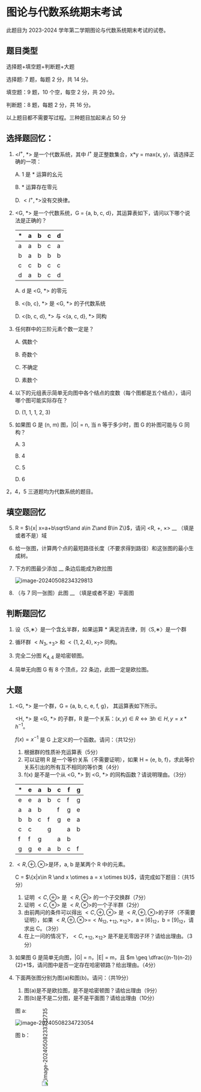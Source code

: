 # 图论与代数系统期末考试

此题目为 2023-2024 学年第二学期图论与代数系统期末考试的试卷。

## 题目类型

选择题+填空题+判断题+大题

选择题: 7 题，每题 2 分，共 14 分。

填空题：9 题，10 个空，每空 2 分，共 20 分。

判断题：8 题，每题 2 分，共 16 分。

以上题目都不需要写过程。三种题目加起来占 50 分

## 选择题回忆：

1. <$I^+$, \*> 是一个代数系统，其中 $I^+$ 是正整数集合，x\*y = max(x, y)，请选择正确的一项：

   A. 1 是 \* 运算的幺元

   B. \* 运算存在零元

   D. $<I^+,*>$​​​ 没有交换律。

3. <G, \*> 是一个代数系统，G = {a, b, c, d}，其运算表如下，请问以下哪个说法是正确的？

   | *    | a    | b    | c    | d    |
   | ---- | ---- | ---- | ---- | ---- |
   | a    | a    | b    | c    | a    |
   | b    | a    | b    | b    | b    |
   | c    | c    | b    | c    | c    |
   | d    | a    | b    | c    | d    |

   A. d 是 <G, \*> 的零元

   B. <{b, c}, \*> 是 <G, \*> 的子代数系统

   D. <{b, c, d}, \*> 与 <{a, c, d}, \*> 同构

3. 任何群中的三阶元素个数一定是？

   A. 偶数个

   B. 奇数个

   C. 不确定

   D. 素数个


6. 以下的元组表示简单无向图中各个结点的度数（每个图都是五个结点），请问哪个图可能实际存在？

   D. (1, 1, 1, 2, 3)

7. 如果图 G 是 (n, m) 图，|G| = n, 当 n 等于多少时，图 G 的补图可能与 G 同构？

   A. 3

   B. 4

   C. 5

   D. 6

2，4，5 三道题均为代数系统的题目。

## 填空题回忆

5. R = $\{x| x=a+b\sqrt5\and a\in Z\and B\in Z\}$，请问 <R, +, $\times$>  __ （填是或者不是）域

6. 给一张图，计算两个点的最短路径长度（不要求得到路径）和这张图的最小生成树。

7. 下方的图最少添加 __ 条边后能成为欧拉图

   ![image-20240508234329813](https://telegraph-image-5ms.pages.dev/file/6a216ba1c15b3486574be.png)

8. （与 7 同一张图）此图 __ （填是或者不是）平面图

## 判断题回忆

1. 设〈S,∗〉是一个含幺半群，如果运算 \* 满足消去律，则〈S,∗〉是一个群

4. 循环群 $<N_3, +_3>$ 和 $<\{1, 2, 4\}, \times_7>$ 同构。


7. 完全二分图 $K_{4,4}$ 是哈密顿图。
8. 简单无向图 G 有 8 个顶点，22 条边，此图一定是欧拉图。

## 大题

1. <G, \*> 是一个群，G = {a, b, c, e, f, g}， 其运算表如下所示。

   <H, \*> 是 <G, \*> 的子群，R 是一个关系：$(x, y)\in R \leftrightarrow \exists h \in H, y = x * h^{-1}$​。

   $f(x)=x^{-1}$ 是 G 上定义的一个函数。请问：（共12分）

   1. 根据群的性质补充运算表（5分）
   2. 可以证明 R 是一个等价关系（不需要证明），如果 H = {e, b, f}，求此等价关系引出的所有互不相同的等价类（4分）
   3. f(x) 是不是一个从 <G, \*> 到 <G, \*> 的同构函数？请说明理由。（3分）

   | *    | e    | a    | b    | c    | f    | g    |
   | ---- | ---- | ---- | ---- | ---- | ---- | ---- |
   | e    | e    | a    | b    | c    | f    | g    |
   | a    | a    | b    |      | f    | g    | e    |
   | b    | b    | c    | f    | g    | e    | a    |
   | c    | c    |      | g    |      | a    | b    |
   | f    | f    | g    |      | a    | b    |      |
   | g    | g    | e    | a    | b    | c    | f    |

   

2. $<R, \oplus, \otimes>$​ 是环，a, b 是某两个 R 中的元素。

   C = $\{x|x\in R \and x \otimes a = x \otimes b\}$，请完成如下题目：（共15分）

   1. 证明 $<C, \oplus>$ 是 $<R, \oplus>$ 的一个子交换群（7分）
   2. 证明 $<C, \otimes>$ 是 $<R, \otimes>$​ 的一个子半群（2分）
   3. 由前两问的条件可以得出 $<C, \oplus, \otimes$> 是 $<R, \oplus, \otimes>$的子环（不需要证明），如果  $<R, \oplus, \otimes>$=$<N_{12}, +_{12}, \times_{12}>$，a = $[6]_{12}$，b = $[9]_{12}$，请求出 C。（3分）
   4. 在上一问的情况下，$<C, +_{12}, \times_{12}>$ 是不是无零因子环？请给出理由。（3分）

   

3. 如果图 G 是简单无向图，|G| = n，|E| = m，且 $m \geq \dfrac{(n-1)(n-2)}{2}+1$，请问图中是否一定存在哈密顿路？给出理由。（4分）

   

4. 下面两张图分别为图(a)和图(b)。请问：（共19分）

   1. 图(a)是不是欧拉图，是不是哈密顿图？请给出理由（9分）
   2. 图(b)是不是二分图，是不是平面图？请给出理由（10分）
   
   图 a:
   
   ![image-20240508234723054](https://telegraph-image-5ms.pages.dev/file/5feb8eea621472cf8b2f9.png)
   
   图 b：

<img src="https://telegraph-image-5ms.pages.dev/file/df63807b600ea6e5f7c0b.png" alt="image-20240508233732735" style="transform:rotate(270deg);"/>